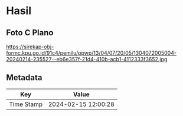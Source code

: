 # Hasil

## Foto C Plano

https://sirekap-obj-formc.kpu.go.id/91c4/pemilu/ppwp/13/04/07/20/05/1304072005004-20240214-235527--eb6e357f-21d4-410b-acb1-4112333f3652.jpg


## Metadata

| Key        | Value               |
| ---------- | ------------------- |
| Time Stamp | 2024-02-15 12:00:28 |



